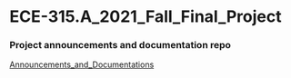 # ECE-315.A_2021_Fall_Final_Project

### Project announcements and documentation repo
[Announcements_and_Documentations](https://github.com/SNU-Comparch-Classes/ECE-315.A_2021_Fall_Final_Project.git)
